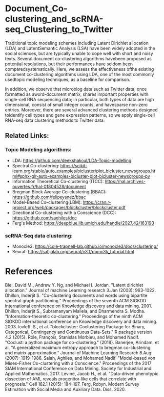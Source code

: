 # Document_Co-clustering_and_scRNA-seq_Clustering_to_Twitter

Traditional topic modeling schemes including Latent Dirichlet allocation (LDA) and LatentSemantic Analysis (LSA) have been widely adopted in the social sciences, but are typically unable to cope well with short and noisy texts. Several document co-clustering algorithms havebeen proposed as potential resolutions, but their performances have seldom been comparedsystematically. Here, we assess the effectiveness ofthe existing document co-clustering algorithms using LDA, one of the most commonly usedtopic modeling techniques, as a baseline for comparison. 

In addition, we observe that microblog data such as Twitter data, once formatted as aword-document matrix, shares important properties with single-cell RNA sequencing data; in particular, both types of data are high dimensional, consist of small integer counts, and havesparse non-zero entries. Moreover, there are several advanced clustering methods designed toidentify cell types and gene expression patterns, so we apply single-cell RNA-seq data clustering methods to Twitter data. 

## Related Links:
### Topic Modeling algorithms:
- LDA: https://github.com/deekshakoul/LDA-Topic-modelling
- Spectral Co-clustering: https://scikit-learn.org/stable/auto_examples/bicluster/plot_bicluster_newsgroups.html#sphx-glr-auto-examples-bicluster-plot-bicluster-newsgroups-py
- Information Theoretical Co-clustering (ITCC): https://hal.archives-ouvertes.fr/hal-01804528/document
- Bregman Block Average Co-clustering (BBAC): https://github.com/felipeyanez/bbac
- Model-Based Co-clustering(LBM): https://cran.r-project.org/web/packages/blockcluster/blockcluster.pdf
- Directional Co-clustering with a Conscience (DCC): https://github.com/saghiles/dcc
- Ferg's Method: https://deepblue.lib.umich.edu/handle/2027.42/163193
### scRNA-Seq data clustering:
- Monocle3: https://cole-trapnell-lab.github.io/monocle3/docs/clustering/
- Seurat: https://satijalab.org/seurat/v3.1/pbmc3k_tutorial.html

# References
Blei, David M., Andrew Y. Ng, and Michael I. Jordan. "Latent dirichlet allocation." Journal of machine Learning research 3.Jan (2003): 993-1022.
Dhillon, Inderjit S. "Co-clustering documents and words using bipartite spectral graph partitioning." Proceedings of the seventh ACM SIGKDD international conference on Knowledge discovery and data mining. 2001.
Dhillon, Inderjit S., Subramanyam Mallela, and Dharmendra S. Modha. "Information-theoretic co-clustering." Proceedings of the ninth ACM SIGKDD international conference on Knowledge discovery and data mining. 2003.
Iovleff, S., et al. "blockcluster: Coclustering Package for Binary, Categorical, Contingency and Continuous Data-Sets." R package version 4.2 (2015).
Role, François, Stanislas Morbieu, and Mohamed Nadif. "Coclust: a python package for co-clustering." (2018).
Banerjee, Arindam, et al. "A generalized maximum entropy approach to bregman co-clustering and matrix approximation." Journal of Machine Learning Research 8.Aug (2007): 1919-1986.
Salah, Aghiles, and Mohamed Nadif. "Model-based von Mises-Fisher Co-clustering with a Conscience." Proceedings of the 2017 SIAM International Conference on Data Mining. Society for Industrial and Applied Mathematics, 2017.
Levine, Jacob H., et al. "Data-driven phenotypic dissection of AML reveals progenitor-like cells that correlate with prognosis." Cell 162.1 (2015): 184-197.
Ferg, Robyn. Modern Survey Estimation with Social Media and Auxiliary Data. Diss. 2020.
